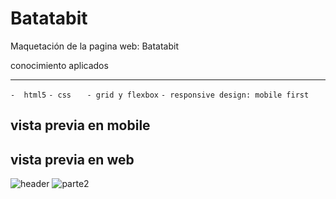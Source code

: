 # Batatabit
Maquetación de la pagina web: Batatabit

conocimiento aplicados

------------
`-  html5`
`- css`
`	- grid y flexbox`
`- responsive design: mobile first`

## vista previa en mobile


## vista previa en web 
![header](https://i.imgur.com/Kur1SgA.png "header")
![parte2](https://i.imgur.com/zTTzF0M.png "parte2")
